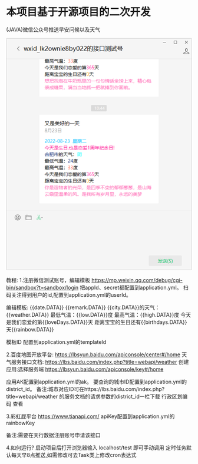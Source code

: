 # 本项目基于开源项目的二次开发


(JAVA)微信公众号推送早安问候以及天气

![image](src/main/resources/img/1.png)

教程:
1.注册微信测试账号，编辑模板
https://mp.weixin.qq.com/debug/cgi-bin/sandbox?t=sandbox/login
把appId、secret都配置到application.yml。
扫码关注得到用户的id,配置到application.yml的userId。

编辑模板:
{{date.DATA}} {{remark.DATA}}
{{city.DATA}}的天气：{{weather.DATA}}
最低气温：{{low.DATA}}度
最高气温：{{high.DATA}}度
今天是我们恋爱的第{{loveDays.DATA}}天
距离宝宝的生日还有{{birthdays.DATA}}天{{rainbow.DATA}}


模板ID
配置到application.yml的templateId

2.百度地图开放平台:
https://lbsyun.baidu.com/apiconsole/center#/home
天气服务接口文档:
https://lbs.baidu.com/index.php?title=webapi/weather
创建应用:选择服务端
https://lbsyun.baidu.com/apiconsole/key#/home

应用AK配置到application.yml的ak。
要查询的城市ID配置到application.yml的district_id。
备注:城市对应ID可在https://lbs.baidu.com/index.php?title=webapi/weather 的服务文档的请求参数的district_id一栏下载 行政区划编码 查看

3.彩虹屁平台
https://www.tianapi.com/
apiKey配置到application.yml的rainbowKey

备注:需要在天行数据注册账号申请该接口


4.如何运行?
启动项目后打开浏览器输入 localhost/test 即可手动调用
定时任务默认每天早8点推送,如需修改可去Task类上修改cron表达式



